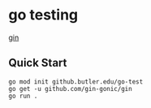 # go testing

[gin](https://github.com/gin-gonic/gin)

## Quick Start

```
go mod init github.butler.edu/go-test
go get -u github.com/gin-gonic/gin
go run .
```
